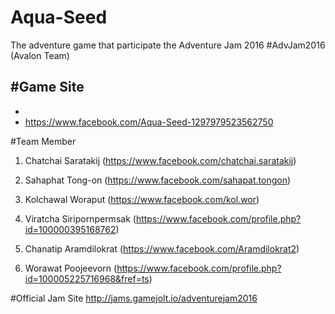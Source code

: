 # Aqua-Seed
The adventure game that participate the Adventure Jam 2016 #AdvJam2016 (Avalon Team)

#Game Site
-
-
- https://www.facebook.com/Aqua-Seed-1297979523562750

#Team Member
1) Chatchai Saratakij
(https://www.facebook.com/chatchai.saratakij)

2) Sahaphat Tong-on
(https://www.facebook.com/sahapat.tongon)

3) Kolchawal Woraput
(https://www.facebook.com/kol.wor)

4) Viratcha Siripornpermsak
(https://www.facebook.com/profile.php?id=100000395168762)

5) Chanatip Aramdilokrat
(https://www.facebook.com/Aramdilokrat2)

6) Worawat Poojeevorn
(https://www.facebook.com/profile.php?id=100005225716968&fref=ts)

#Official Jam Site
http://jams.gamejolt.io/adventurejam2016
